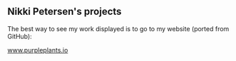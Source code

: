 

## Nikki Petersen's projects 

The best way to see my work displayed is to go to my website (ported from GitHub):

www.purpleplants.io


